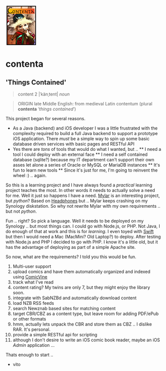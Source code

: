 ![alt Contenta][logo]

# contenta
## 'Things Contained'

>	content 2 |ˈkänˌtent| _noun_

>	ORIGIN late Middle English: from medieval Latin contentum (plural **contenta** ‘_things contained_’)

This project began for several reasons.

* As a Java (backend) and iOS developer I was a little frustrated with the complexity required to build a full Java backend to support a prototype iOS application.  There _must_ be a simple way to spin up some basic database driven services with basic pages and RESTful API
* Yes there are _tons_ of tools that would do what I wanted, but ..
** I need a tool I could deploy with an external face
** I need a self contained database (sqlite?) because my IT department can't support their own asses let alone a series of Oracle or MySQL or MariaDB instances
** It's fun to learn new tools
** Since it's just for me, I'm going to reinvent the wheel :)  .. again.

So this is a learning project and I have always found a _practical_ learning project teaches the most.  In other words it needs to actually solve a need for me.  Well it just so happens I have a need.  [Mylar](https://github.com/evilhero/mylar) is an interesting project, but _python_?  Based on [Headphones](https://github.com/rembo10/headphones) but .. Mylar keeps crashing on my Synology diskstation. So why not rewrite Mylar with my own requirements .. but not _python_.

Fun .. right?  So pick a language.  Well it needs to be deployed on my Synology .. but most things can.  I could go with Node.js, or PHP.  Not Java, I do enough of that at work and this is for _learning_.  I even toyed with [Swift](https://developer.apple.com/swift/) but then I would need a Mac (MacMini?  Old Laptop?) to deploy.  After testing with Node.js and PHP I decided to go with PHP.  I know it's a little old, but it has the advantage of deploying as part of a simple Apache site.

So now, what are the requirements?  I told you this would be fun.

1. Multi-user support
1. upload comics and have them automatically organized and indexed using [ComicVine][comicvine]
1. track what I've read
1. content rating?  My twins are only 7, but they might enjoy the library soon.
1. integrate with SabNZBd and automatically download content
1. load NZB RSS feeds
1. search Newznab based sites for matching content
1. target CBR/CBZ as a content type, but leave room for adding PDF/ePub or other formats
1. hmm, actually lets unpack the CBR and store them as CBZ .. I dislike RAR.  It's personal.
1. provide a simple RESTful api for scripting
1. although I don't desire to write an iOS comic book reader, maybe an iOS _Admin_ application ...

Thats enough to start ..

[logo]: https://raw.githubusercontent.com/vitolibrarius/contenta/master/public/img/Logo_sm.png "Contenta"
[comicvine]: http://comicvine.gamespot.com

- vito
